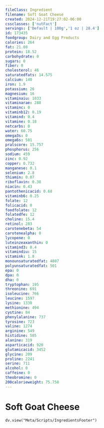 ```yaml
---
fileClass: Ingredient
filename: Soft Goat Cheese
created: 2024-12-21T19:27:02-06:00
cssclasses: ['nutFact']
servings: ['Default | 100g','1 oz | 28.4']
id: 173435
foodgroup: Dairy and Egg Products
calories: 264
fat: 21.08
protein: 18.52
carbohydrate: 0
sugars: 0
fiber: 0
cholesterol: 46
saturatedfats: 14.575
calcium: 140
iron: 1.9
potassium: 26
magnesium: 16
vitaminaiu: 1033
vitaminarae: 288
vitaminc: 0
vitaminb12: 0.19
vitamind: 0.4
vitamine: 0.18
netcarbs: 0
water: 60.75
omega3s: 0
omega6s: 501
pralscore: 15.757
phosphorus: 256
sodium: 459
zinc: 0.92
copper: 0.732
manganese: 0.1
selenium: 2.8
thiamin: 0.07
riboflavin: 0.38
niacin: 0.43
pantothenicacid: 0.68
vitaminb6: 0.25
folate: 12
folicacid: 0
foodfolate: 12
folatedfe: 12
choline: 15.4
retinol: 283
carotenebeta: 54
carotenealpha: 0
lycopene: 0
luteinzeaxanthin: 0
vitamind3: 0.4
vitamindiu: 15
vitamink: 1.8
monounsaturatedfat: 4807
polyunsaturatedfat: 501
epa: 0
dpa: 0
dha: 0
tryptophan: 195
threonine: 691
isoleucine: 766
leucine: 1597
lysine: 1330
methionine: 494
cystine: 84
phenylalanine: 737
tyrosine: 723
valine: 1274
arginine: 549
histidine: 505
alanine: 319
asparticacid: 920
glutamicacid: 3452
glycine: 209
proline: 2241
serine: 711
alcohol: 0
caffeine: 0
theobromine: 0
200calorieweight: 75.758
---
```


# Soft Goat Cheese

```dataviewjs
dv.view("Meta/Scripts/IngredientsFooter")
```